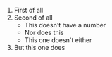 1. First of all
2. Second of all
   - This doesn't have a number
   - Nor does this
   - This one doesn't either
3. But this one does
